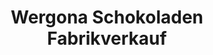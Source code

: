 ---
title: "Wergona Schokoladen Fabrikverkauf"
url: /wernigerode/wergona-schokoladen-fabrikverkauf/
shop: Süßwaren
---